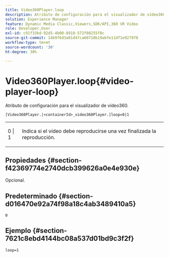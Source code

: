 ```yaml
---
title: Video360Player.loop
description: Atributo de configuración para el visualizador de vídeo360.
solution: Experience Manager
feature: Dynamic Media Classic,Viewers,SDK/API,360 VR Video
role: Developer,User
exl-id: c91f33bd-92d5-4b00-8910-572f08255f8c
source-git-commit: 14b9f6d3a01d47ca60710b19abfe11df1e927978
workflow-type: tm+mt
source-wordcount: '30'
ht-degree: 30%

---
```


# Video360Player.loop{#video-player-loop}

Atributo de configuración para el visualizador de vídeo360.

`[Video360Player.|<containerId>_video360Player.]loop=0|1`

<table id="table_C616483932C2482CA9794DDD7313FD7C"> 
 <tbody> 
  <tr> 
   <td colname="col1"> <p> <span class="codeph"> 0 | 1 </span> </p> </td> 
   <td colname="col2"> <p> Indica si el vídeo debe reproducirse una vez finalizada la reproducción. </p> </td> 
  </tr> 
 </tbody> 
</table>

## Propiedades {#section-f42369774e2740dcb399626a0e4e930e}

Opcional.

## Predeterminado {#section-d016470e92a74f98a18c4ab3489410a5}

`0`

## Ejemplo {#section-7621c8ebd4144bc08a537d01bd9c3f2f}

```
loop=1
```
